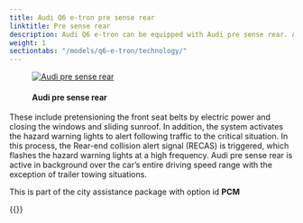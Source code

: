 ```yaml
---
title: Audi Q6 e-tron pre sense rear
linktitle: Pre sense rear
description: Audi Q6 e-tron can be equipped with Audi pre sense rear. Audi pre sense rear uses radar sensors in the rear bumper to detect an impending rear-end collision, and it initiates preventive safety measures. 
weight: 1
sectiontabs: "/models/q6-e-tron/technology/"
---
```

<!-- markdownlint-disable MD033 -->
<figure>
    <a href="https://media.electrichasgoneaudi.net/multimedia/models/e-tron/technology/drivingassistance/presenserear/audipresenserear.jpg">
        <img src="https://media.electrichasgoneaudi.net/multimedia/models/e-tron/technology/drivingassistance/presenserear/audipresenserears.jpg"
        class="img-fluid" alt="Audi pre sense rear" title="Audi pre sense rear">
    </a>
    <figcaption><h4>Audi pre sense rear</h4></figcaption>
</figure>

These include pretensioning the front seat belts by electric power and closing the windows and sliding sunroof. In addition, the system activates the hazard warning lights to alert following traffic to the critical situation. In this process, the Rear-end collision alert signal (RECAS) is triggered, which flashes the hazard warning lights at a high frequency. Audi pre sense rear is active in background over the car’s entire driving speed range with the exception of trailer towing situations.

This is part of the city assistance package with option id **PCM**


{{<children description="true" />}}

